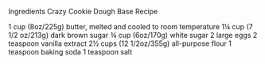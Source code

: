 Ingredients
Crazy Cookie Dough Base Recipe

1 cup (8oz/225g) butter, melted and cooled to room temperature
1¼ cup (7 1/2 oz/213g) dark brown sugar
¾ cup (6oz/170g) white sugar
2 large eggs
2 teaspoon vanilla extract
2½ cups (12 1/2oz/355g) all-purpose flour
1 teaspoon baking soda
1 teaspoon salt